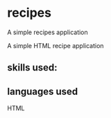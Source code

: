 # recipes
A simple recipes application

A simple HTML recipe application

## skills used:

## languages used
HTML